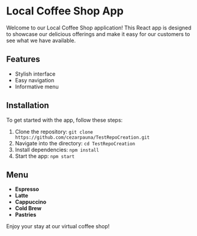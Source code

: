 # Local Coffee Shop App

Welcome to our Local Coffee Shop application! This React app is designed to showcase our delicious offerings and make it easy for our customers to see what we have available.

## Features
- Stylish interface
- Easy navigation
- Informative menu

## Installation
To get started with the app, follow these steps:
1. Clone the repository: `git clone https://github.com/cezarpauna/TestRepoCreation.git`
2. Navigate into the directory: `cd TestRepoCreation`
3. Install dependencies: `npm install`
4. Start the app: `npm start`

## Menu
- **Espresso**
- **Latte**
- **Cappuccino**
- **Cold Brew**
- **Pastries**

Enjoy your stay at our virtual coffee shop!